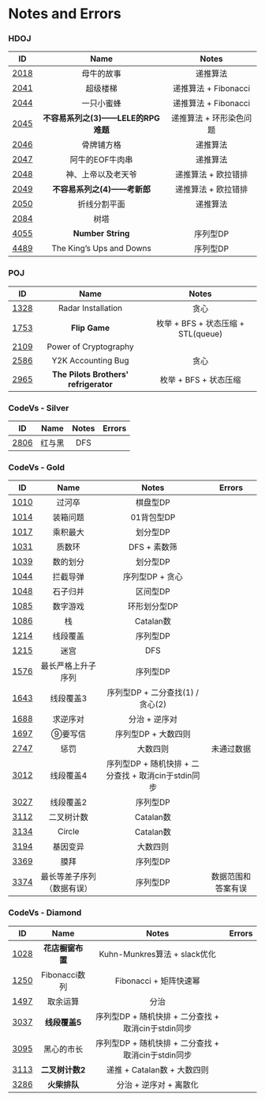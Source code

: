 # Notes and Errors

### HDOJ

|                    ID                    |           Name            |       Notes       |
| :--------------------------------------: | :-----------------------: | :---------------: |
| [2018](http://acm.hdu.edu.cn/showproblem.php?pid=2018) |           母牛的故事           |       递推算法        |
| [2041](http://acm.hdu.edu.cn/showproblem.php?pid=2041) |           超级楼梯            | 递推算法 +  Fibonacci |
| [2044](http://acm.hdu.edu.cn/showproblem.php?pid=2044) |           一只小蜜蜂           | 递推算法 +  Fibonacci |
| [2045](http://acm.hdu.edu.cn/showproblem.php?pid=2045) | **不容易系列之(3)——LELE的RPG难题** |   递推算法 + 环形染色问题   |
| [2046](http://acm.hdu.edu.cn/showproblem.php?pid=2046) |           骨牌铺方格           |       递推算法        |
| [2047](http://acm.hdu.edu.cn/showproblem.php?pid=2047) |         阿牛的EOF牛肉串         |       递推算法        |
| [2048](http://acm.hdu.edu.cn/showproblem.php?pid=2048) |         神、上帝以及老天爷         |    递推算法 + 欧拉错排    |
| [2049](http://acm.hdu.edu.cn/showproblem.php?pid=2049) |    **不容易系列之(4)——考新郎**     |    递推算法 + 欧拉错排    |
| [2050](http://acm.hdu.edu.cn/showproblem.php?pid=2050) |          折线分割平面           |       递推算法        |
| [2084](http://acm.hdu.edu.cn/showproblem.php?pid=2084) |            树塔             |                   |
| [4055](http://acm.hdu.edu.cn/showproblem.php?pid=4055) |     **Number String**     |       序列型DP       |
| [4489](http://acm.hdu.edu.cn/showproblem.php?pid=4489) | The King’s Ups and Downs  |       序列型DP       |

### POJ

|                   ID                   |                 Name                  |            Notes             |
| :------------------------------------: | :-----------------------------------: | :--------------------------: |
| [1328](http://poj.org/problem?id=1328) |          Radar Installation           |              贪心              |
| [1753](http://poj.org/problem?id=1753) |             **Flip Game**             | 枚举 + BFS + 状态压缩 + STL(queue) |
| [2109](http://poj.org/problem?id=2109) |         Power of Cryptography         |                              |
| [2586](http://poj.org/problem?id=2586) |          Y2K Accounting Bug           |              贪心              |
| [2965](http://poj.org/problem?id=2965) | **The Pilots Brothers' refrigerator** |       枚举 + BFS + 状态压缩        |



### CodeVs - Silver

|                   ID                   | Name | Notes | Errors |
| :------------------------------------: | :--: | :---: | :----: |
| [2806](http://codevs.cn/problem/2806/) | 红与黑  |  DFS  |        |

### CodeVs - Gold

|                   ID                   |     Name      |                Notes                 |  Errors   |
| :------------------------------------: | :-----------: | :----------------------------------: | :-------: |
| [1010](http://codevs.cn/problem/1010/) |      过河卒      |                棋盘型DP                 |           |
| [1014](http://codevs.cn/problem/1014/) |     装箱问题      |               01背包型DP                |           |
| [1017](http://codevs.cn/problem/1017/) |     乘积最大      |                划分型DP                 |           |
| [1031](http://codevs.cn/problem/1031/) |      质数环      |              DFS + 素数筛               |           |
| [1039](http://codevs.cn/problem/1039/) |     数的划分      |                划分型DP                 |           |
| [1044](http://codevs.cn/problem/1044/) |     拦截导弹      |              序列型DP + 贪心              |           |
| [1048](http://codevs.cn/problem/1048/) |     石子归并      |                区间型DP                 |           |
| [1085](http://codevs.cn/problem/1085/) |     数字游戏      |               环形划分型DP                |           |
| [1086](http://codevs.cn/problem/1086/) |       栈       |               Catalan数               |           |
| [1214](http://codevs.cn/problem/1214/) |     线段覆盖      |                序列型DP                 |           |
| [1215](http://codevs.cn/problem/1215/) |      迷宫       |                 DFS                  |           |
| [1576](http://codevs.cn/problem/1576/) |   最长严格上升子序列   |                序列型DP                 |           |
| [1643](http://codevs.cn/problem/1643/) |     线段覆盖3     |       序列型DP + 二分查找(1) / 贪心(2)        |           |
| [1688](http://codevs.cn/problem/1688/) |     求逆序对      |               分治 + 逆序对               |           |
| [1697](http://codevs.cn/problem/1697/) |     ⑨要写信      |             序列型DP + 大数四则             |           |
| [2747](http://codevs.cn/problem/2747/) |      惩罚       |                 大数四则                 |   未通过数据   |
| [3012](http://codevs.cn/problem/3012/) |     线段覆盖4     | 序列型DP + 随机快排 + 二分查找 +  取消cin于stdin同步 |           |
| [3027](http://codevs.cn/problem/3027/) |     线段覆盖2     |                序列型DP                 |           |
| [3112](http://codevs.cn/problem/3112/) |     二叉树计数     |               Catalan数               |           |
| [3134](http://codevs.cn/problem/3134/) |    Circle     |               Catalan数               |           |
| [3194](http://codevs.cn/problem/3194/) |     基因变异      |                 大数四则                 |           |
| [3369](http://codevs.cn/problem/3369/) |      膜拜       |                序列型DP                 |           |
| [3374](http://codevs.cn/problem/3374/) | 最长等差子序列（数据有误） |                序列型DP                 | 数据范围和答案有误 |

### CodeVs - Diamond

|                   ID                   |    Name     |                Notes                 | Errors |
| :------------------------------------: | :---------: | :----------------------------------: | :----: |
| [1028](http://codevs.cn/problem/1028/) | **花店橱窗布置**  |       Kuhn-Munkres算法 + slack优化       |        |
| [1250](http://codevs.cn/problem/1250/) | Fibonacci数列 |          Fibonacci + 矩阵快速幂           |        |
| [1497](http://codevs.cn/problem/1497/) |    取余运算     |                  分治                  |        |
| [3037](http://codevs.cn/problem/3037/) |  **线段覆盖5**  | 序列型DP + 随机快排 + 二分查找 +  取消cin于stdin同步 |        |
| [3095](http://codevs.cn/problem/3095/) |    黑心的市长    | 序列型DP + 随机快排 + 二分查找 +  取消cin于stdin同步 |        |
| [3113](http://codevs.cn/problem/3113/) | **二叉树计数2**  |         递推 + Catalan数 + 大数四则         |        |
| [3286](http://codevs.cn/problem/3286/) |  **火柴排队**   |            分治 + 逆序对 + 离散化            |        |